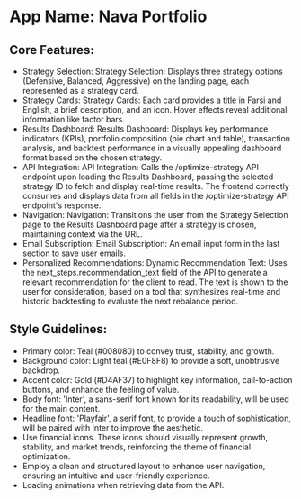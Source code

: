 # **App Name**: Nava Portfolio

## Core Features:

- Strategy Selection: Strategy Selection: Displays three strategy options (Defensive, Balanced, Aggressive) on the landing page, each represented as a strategy card.
- Strategy Cards: Strategy Cards: Each card provides a title in Farsi and English, a brief description, and an icon. Hover effects reveal additional information like factor bars.
- Results Dashboard: Results Dashboard: Displays key performance indicators (KPIs), portfolio composition (pie chart and table), transaction analysis, and backtest performance in a visually appealing dashboard format based on the chosen strategy.
- API Integration: API Integration: Calls the /optimize-strategy API endpoint upon loading the Results Dashboard, passing the selected strategy ID to fetch and display real-time results.  The frontend correctly consumes and displays data from all fields in the /optimize-strategy API endpoint's response.
- Navigation: Navigation: Transitions the user from the Strategy Selection page to the Results Dashboard page after a strategy is chosen, maintaining context via the URL.
- Email Subscription: Email Subscription: An email input form in the last section to save user emails.
- Personalized Recommendations: Dynamic Recommendation Text: Uses the next_steps.recommendation_text field of the API to generate a relevant recommendation for the client to read. The text is shown to the user for consideration, based on a tool that synthesizes real-time and historic backtesting to evaluate the next rebalance period.

## Style Guidelines:

- Primary color: Teal (#008080) to convey trust, stability, and growth.
- Background color: Light teal (#E0F8F8) to provide a soft, unobtrusive backdrop.
- Accent color: Gold (#D4AF37) to highlight key information, call-to-action buttons, and enhance the feeling of value.
- Body font: 'Inter', a sans-serif font known for its readability, will be used for the main content.
- Headline font: 'Playfair', a serif font, to provide a touch of sophistication, will be paired with Inter to improve the aesthetic.
- Use financial icons. These icons should visually represent growth, stability, and market trends, reinforcing the theme of financial optimization.
- Employ a clean and structured layout to enhance user navigation, ensuring an intuitive and user-friendly experience.
- Loading animations when retrieving data from the API.